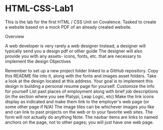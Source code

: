 # HTML-CSS-Lab1
This is the lab for the first HTML / CSS Unit on Covalence. Tasked to create a website based on a mock PDF of an already created website. 


Overview

A web developer is very rarely a web designer
Instead, a designer will typically send you a design pdf or other guide
The designer will also provide you with any assets- icons, fonts, etc. that are necessary to implement the design
Objectives

Remember to set up a new project folder linked to a GitHub repository. Copy this README file into it, along with the fonts and images asset folders.
Take a look at the design located at this address.
Your goal is to implement this design in building a personal resume page for yourself.
Customize the info for yourself
List past places of employment along with brief job descriptions (in the section where you see Platypi, Leap Logic, etc)
Make the link icons display as indicated and make them link to the employer's web page (or some other page if N/A)
The image tiles can be whichever images you like and can link to past projects on the web or to your favorite web sites.
The form will not actually do anything
Note: The navbar items are links to named anchors on the page, not to other pages; you will just have one web page.
